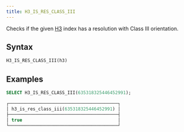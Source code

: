 ```yaml
---
title: H3_IS_RES_CLASS_III
---
```


Checks if the given [H3](https://eng.uber.com/h3/) index has a resolution with Class III orientation.

## Syntax

```sql
H3_IS_RES_CLASS_III(h3)
```

## Examples

```sql
SELECT H3_IS_RES_CLASS_III(635318325446452991);

┌─────────────────────────────────────────┐
│ h3_is_res_class_iii(635318325446452991) │
├─────────────────────────────────────────┤
│ true                                    │
└─────────────────────────────────────────┘
```